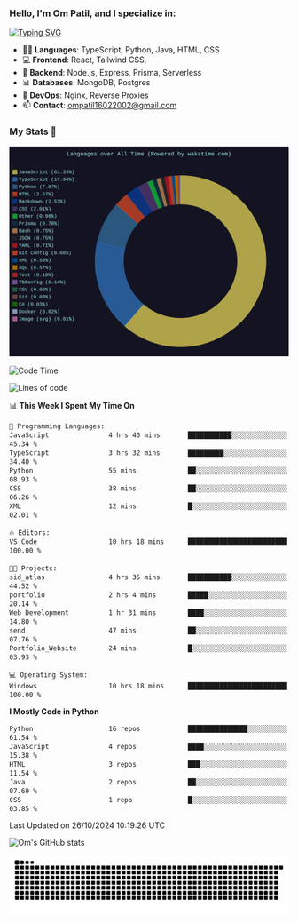 <h3>Hello, I'm Om Patil, and I specialize in:</h3>

[![Typing SVG](https://readme-typing-svg.demolab.com?font=Fira+Code&pause=1000&color=00F7F6&width=435&lines=Full+Stack+Developer;Node.js+Backend+Expert;React+Frontend+Developer)](https://git.io/typing-svg)

<ul>
  <li>👨‍💻 <strong>Languages</strong>: TypeScript, Python, Java, HTML, CSS</li>
  <li>💻 <strong>Frontend</strong>: React, Tailwind CSS,  </li>
  <li>🦄 <strong>Backend</strong>: Node.js, Express, Prisma, Serverless </li>
  <li>📊 <strong>Databases</strong>: MongoDB, Postgres</li>
  <li>🚀 <strong>DevOps</strong>: Nginx, Reverse Proxies</li>
  <li>📫 <strong>Contact</strong>: <a href="mailto:ompatil16022002@gmail.com">ompatil16022002@gmail.com</a></li>
</ul>


<h3>My Stats 💯</h3>

<img src="wakatime-stats.svg" alt="Wakatime Stats" width="600"/>

<!--  [![Top Langs](https://github-readme-stats.vercel.app/api/top-langs/?username=9OmP&layout=compact&theme=radical)](https://github.com/anuraghazra/github-readme-stats) -->

<!--START_SECTION:waka-->
![Code Time](http://img.shields.io/badge/Code%20Time-79%20hrs%2033%20mins-blue)

![Lines of code](https://img.shields.io/badge/From%20Hello%20World%20I%27ve%20Written-1.5%20million%20lines%20of%20code-blue)

📊 **This Week I Spent My Time On** 

```text
💬 Programming Languages: 
JavaScript               4 hrs 40 mins       ███████████░░░░░░░░░░░░░░   45.34 % 
TypeScript               3 hrs 32 mins       █████████░░░░░░░░░░░░░░░░   34.40 % 
Python                   55 mins             ██░░░░░░░░░░░░░░░░░░░░░░░   08.93 % 
CSS                      38 mins             ██░░░░░░░░░░░░░░░░░░░░░░░   06.26 % 
XML                      12 mins             █░░░░░░░░░░░░░░░░░░░░░░░░   02.01 % 

🔥 Editors: 
VS Code                  10 hrs 18 mins      █████████████████████████   100.00 % 

🐱‍💻 Projects: 
sid_atlas                4 hrs 35 mins       ███████████░░░░░░░░░░░░░░   44.52 % 
portfolio                2 hrs 4 mins        █████░░░░░░░░░░░░░░░░░░░░   20.14 % 
Web Development          1 hr 31 mins        ████░░░░░░░░░░░░░░░░░░░░░   14.80 % 
send                     47 mins             ██░░░░░░░░░░░░░░░░░░░░░░░   07.76 % 
Portfolio_Website        24 mins             █░░░░░░░░░░░░░░░░░░░░░░░░   03.93 % 

💻 Operating System: 
Windows                  10 hrs 18 mins      █████████████████████████   100.00 % 
```

**I Mostly Code in Python** 

```text
Python                   16 repos            ███████████████░░░░░░░░░░   61.54 % 
JavaScript               4 repos             ████░░░░░░░░░░░░░░░░░░░░░   15.38 % 
HTML                     3 repos             ███░░░░░░░░░░░░░░░░░░░░░░   11.54 % 
Java                     2 repos             ██░░░░░░░░░░░░░░░░░░░░░░░   07.69 % 
CSS                      1 repo              █░░░░░░░░░░░░░░░░░░░░░░░░   03.85 % 
```




 Last Updated on 26/10/2024 10:19:26 UTC
<!--END_SECTION:waka-->

![Om's GitHub stats](https://github-readme-stats.vercel.app/api?username=9OmP&show_icons=true&theme=radical)

![snake gif](https://github.com/9OmP/9OmP/blob/output/github-contribution-grid-snake-dark.svg)


